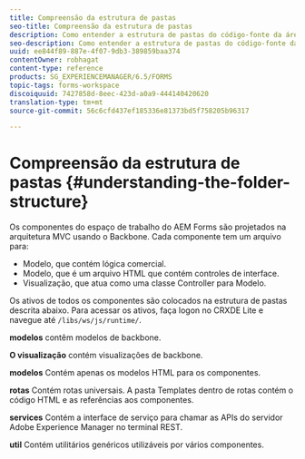 ```yaml
---
title: Compreensão da estrutura de pastas
seo-title: Compreensão da estrutura de pastas
description: Como entender a estrutura de pastas do código-fonte da área de trabalho do AEM Forms para personalizar.
seo-description: Como entender a estrutura de pastas do código-fonte da área de trabalho do AEM Forms para personalizar.
uuid: ee844f89-887e-4f07-9db3-389859baa374
contentOwner: robhagat
content-type: reference
products: SG_EXPERIENCEMANAGER/6.5/FORMS
topic-tags: forms-workspace
discoiquuid: 7427858d-8eec-423d-a0a9-444140420620
translation-type: tm+mt
source-git-commit: 56c6cfd437ef185336e81373bd5f758205b96317

---
```



# Compreensão da estrutura de pastas {#understanding-the-folder-structure}

Os componentes do espaço de trabalho do AEM Forms são projetados na arquitetura MVC usando o Backbone. Cada componente tem um arquivo para:

* Modelo, que contém lógica comercial.
* Modelo, que é um arquivo HTML que contém controles de interface.
* Visualização, que atua como uma classe Controller para Modelo.

Os ativos de todos os componentes são colocados na estrutura de pastas descrita abaixo. Para acessar os ativos, faça logon no CRXDE Lite e navegue até `/libs/ws/js/runtime/`.

**modelos** contêm modelos de backbone.

**O visualização** contém visualizações de backbone.

**modelos** Contém apenas os modelos HTML para os componentes.

**rotas** Contém rotas universais. A pasta Templates dentro de rotas contém o código HTML e as referências aos componentes.

**services** Contém a interface de serviço para chamar as APIs do servidor Adobe Experience Manager no terminal REST.

**util** Contém utilitários genéricos utilizáveis por vários componentes.
